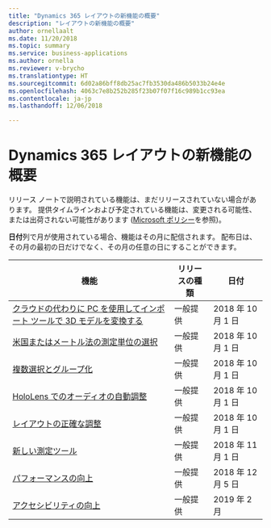 ```yaml
---
title: "Dynamics 365 レイアウトの新機能の概要"
description: "レイアウトの新機能の概要"
author: ornellaalt
ms.date: 11/20/2018
ms.topic: summary
ms.service: business-applications
ms.author: ornella
ms.reviewer: v-brycho
ms.translationtype: HT
ms.sourcegitcommit: 6d02a86bff8db25ac7fb3530da486b5033b24e4e
ms.openlocfilehash: 4063c7e8b252b285f23b07f07f16c989b1cc93ea
ms.contentlocale: ja-jp
ms.lasthandoff: 12/06/2018

---
```


# <a name="summary-of-whats-new-in-dynamics-365-layout"></a>Dynamics 365 レイアウトの新機能の概要

リリース ノートで説明されている機能は、まだリリースされていない場合があります。 提供タイムラインおよび予定されている機能は、変更される可能性、または出荷されない可能性があります ([Microsoft ポリシー](https://go.microsoft.com/fwlink/p/?linkid=2007332)を参照)。

**日付**列で月が使用されている場合、機能はその月に配信されます。 配布日は、その月の最初の日だけでなく、その月の任意の日にすることができます。


| **機能**                                                 | **リリースの種類**     | **日付** |
|-------------------------------------------------------------|----------------------|--------------------------|
| [クラウドの代わりに PC を使用してインポート ツールで 3D モデルを変換する](import-tool-PC-option.md)  | 一般提供 | 2018 年 10 月 1 日|
| [米国またはメートル法の測定単位の選択](unit-measure.md)             | 一般提供 | 2018 年 10 月 1 日             |
| [複数選択とグループ化](multi-select.md)                       | 一般提供 | 2018 年 10 月 1 日             |
| [HoloLens でのオーディオの自動調整](dynamics-audio.md)        | 一般提供 | 2018 年 10 月 1 日             |
| [レイアウトの正確な調整](precisely-realign-layout.md) | 一般提供 | 2018 年 10 月 1 日    |
| [新しい測定ツール](measurement-tools.md)            | 一般提供 | 2018 年 11 月 1 日               |
| [パフォーマンスの向上](performance-mode-setting.md)            | 一般提供 | 2018 年 12 月 5 日               |
| [アクセシビリティの向上](accessibility.md)            | 一般提供 | 2019 年 2 月               |

